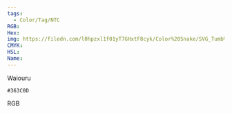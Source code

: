 ```yaml
---
tags:
  - Color/Tag/NTC
RGB:
Hex:
img: https://filedn.com/l0hpzxl1f01yT7GHxtF8cyk/Color%20Snake/SVG_Tumb%20Mass%20No%20Name/363C0D.svg
CMYK:
HSL:
Name:
---
```

Waiouru
```palette
#363C0D
```
RGB
